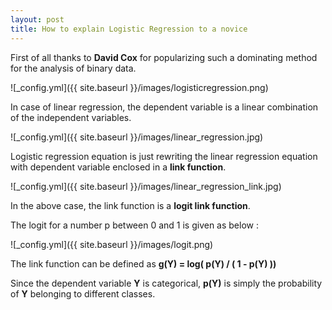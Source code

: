 ```yaml
---
layout: post
title: How to explain Logistic Regression to a novice 
---
```

First of all thanks to **David Cox** for popularizing such a dominating method for the analysis of binary data.

![_config.yml]({{ site.baseurl }}/images/logisticregression.png)

In case of linear regression, the dependent variable is a linear combination of the independent variables.

![_config.yml]({{ site.baseurl }}/images/linear_regression.jpg)

Logistic regression equation is just rewriting the linear regression equation with dependent variable enclosed in a **link function**.

![_config.yml]({{ site.baseurl }}/images/linear_regression_link.jpg)

In the above case, the link function is a **logit link function**.

The logit for a number p between 0 and 1 is given as below :

![_config.yml]({{ site.baseurl }}/images/logit.png)

The link function can be defined as **g(Y) = log( p(Y) / ( 1 - p(Y) ))**

Since the dependent variable **Y** is categorical, **p(Y)** is simply the probability of **Y** belonging to different classes.
